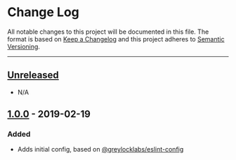 # Change Log

All notable changes to this project will be documented in this file. The format is based on
[Keep a Changelog](http://keepachangelog.com/en/1.0.0/) and this project adheres to
[Semantic Versioning](http://semver.org/spec/v2.0.0.html).

---

## [Unreleased](https://github.com/veobot/eslint-config/compare/1.0.0...HEAD)

- N/A

## [1.0.0](https://github.com/veobot/eslint-config/releases/tag/1.0.0) - 2019-02-19

### Added

- Adds initial config, based on [@greylocklabs/eslint-config](https://github.com/greylocklabs/js)
